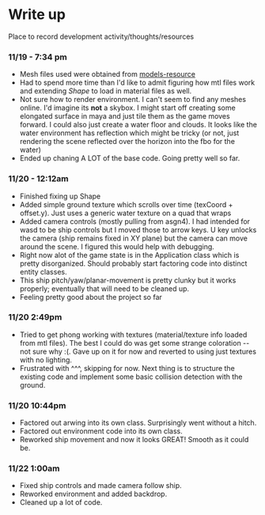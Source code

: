 # Write up
Place to record development activity/thoughts/resources

### 11/19 - 7:34 pm
* Mesh files used were obtained from [models-resource](https://www.models-resource.com/nintendo_64/starfox64/)
* Had to spend more time than I'd like to admit figuring how mtl files work and extending *Shape* to load in material files as well.
* Not sure how to render environment. I can't seem to find any meshes online. I'd imagine its **not** a skybox. I might start off creating some elongated surface in maya and just tile them as the game moves forward. I could also just create a water floor and clouds. It looks like the water environment has reflection which might be tricky (or not, just rendering the scene reflected over the horizon into the fbo for the water)
* Ended up chaning A LOT of the base code. Going pretty well so far.

### 11/20 - 12:12am
* Finished fixing up Shape
* Added simple ground texture which scrolls over time (texCoord + offset.y). Just uses a generic water texture on a quad that wraps
* Added camera controls (mostly pulling from asgn4). I had intended for wasd to be ship controls but I moved those to arrow keys. U key unlocks the camera (ship remains fixed in XY plane) but the camera can move around the scene. I figured this would help with debugging.
* Right now alot of the game state is in the Application class which is pretty disorganized. Should probably start factoring code into distinct entity classes.
* This ship pitch/yaw/planar-movement is pretty clunky but it works properly; eventually that will need to be cleaned up.
* Feeling pretty good about the project so far


### 11/20 2:49pm
* Tried to get phong working with textures (material/texture info loaded from mtl files). The best I could do was get some strange coloration -- not sure why :(. Gave up on it for now and reverted to using just textures with no lighting.
* Frustrated with ^^^, skipping for now. Next thing is to structure the existing code and implement some basic collision detection with the ground.

### 11/20 10:44pm
* Factored out arwing into its own class. Surprisingly went without a hitch.
* Factored out environment code into its own class.
* Reworked ship movement and now it looks GREAT! Smooth as it could be.


### 11/22 1:00am
* Fixed ship controls and made camera follow ship.
* Reworked environment and added backdrop.
* Cleaned up a lot of code.
